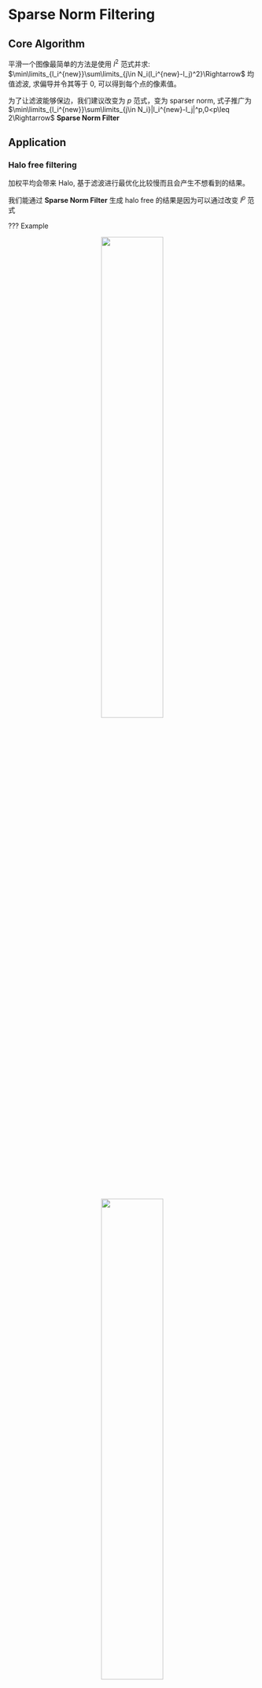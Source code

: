 
# Sparse Norm Filtering

## Core Algorithm

平滑一个图像最简单的方法是使用 $l^2$ 范式并求: $\min\limits_{l_i^{new}}\sum\limits_{j\in N_i(l_i^{new}-l_j)^2}\Rightarrow$ 均值滤波, 求偏导并令其等于 $0$, 可以得到每个点的像素值。  

为了让滤波能够保边，我们建议改变为 $p$ 范式，变为 sparser norm, 式子推广为 $\min\limits_{l_i^{new}}\sum\limits_{j\in N_i}|l_i^{new}-l_j|^p,0<p\leq 2\Rightarrow$ **Sparse Norm Filter**

## Application

### Halo free filtering

加权平均会带来 Halo, 基于滤波进行最优化比较慢而且会产生不想看到的结果。

我们能通过 **Sparse Norm Filter** 生成 halo free 的结果是因为可以通过改变 $l^p$ 范式

??? Example
    <div align=center> <img src="http://cdn.hobbitqia.cc/202212022008517.png" width = 50%/> </div> 
    <div align=center> <img src="http://cdn.hobbitqia.cc/202212022009852.png" width = 50%/> </div> 
    
    可以看到，我们通过调节 $p$ 的大小，在第二张图像中梯度逆转的现象消失了！  
    $p>1$ 时不能防止梯度逆转，$p<1$ 可以.  

### Outlier tolerant filtering

SNF 是一个通用的滤波（中值滤波是一个特例，相当于 $l^1$ 范式滤波）  

也可以起到去噪的效果

<details>
<summary> <b>Example </b></summary>
<div align=center> <img src="http://cdn.hobbitqia.cc/202212022013306.png" width = 50%/>原图 </div> 
<div align=center> <img src="http://cdn.hobbitqia.cc/202212022015248.png" width = 50%/> p=0.1 norm filter
</div> 
</details>
    
### HDR Compression
 
因为 SNF 的微分是非局部的，他不那么可能陷入梯度下降的情况。

<details>
<summary> <b>Example </b></summary>
<div align=center> <img src="http://cdn.hobbitqia.cc/202212022021768.png" width = 60%/>原图 </div> 
<div align=center> <img src="http://cdn.hobbitqia.cc/202212022021601.png" width = 60%/> p=0.2 norm filter
</div> 
</details>

### Non-blind Deconvolution

运动去模糊

??? Example
    <div align=center> <img src="http://cdn.hobbitqia.cc/202212022022342.png" width = 50%/> 原图 </div> 
    <div align=center> <img src="http://cdn.hobbitqia.cc/202212022022038.png" width = 50%/> p=0.5, r=5</div> 

    如何做运动去模糊，我们首先需要先估计出运动的轨迹（和墙对齐），再通过对弧（轨迹）进行去卷积。  

### Joint filtering

我们可以利用另一个引导图像来提供滤波的引导权重，如将引导图像的色调用到另一张图像上

<details>
<summary> <b>Example </b></summary>
<div align=center> <img src="http://cdn.hobbitqia.cc/202212022026087.png" width = 60%/></div> 
<div align=center> <img src="http://cdn.hobbitqia.cc/202212022026705.png" width = 60%/> 
</div> 
</details>

### Segmentation

我们可以利用联合滤波加速归一化切割来进行图像分割。 

在特征求解器中用高效的联合滤波代替矩阵乘法

<details>
<summary> <b>Example </b></summary>
<div align=center> <img src="http://cdn.hobbitqia.cc/202212022030646.png" width = 60%/></div> 
</details>

我们可以把这个技术扩展到归一化切割的相关算法。

### Colorization

基于对图像的分割，再上色

<details>
<summary> <b>Example </b></summary>
<div align=center> <img src="http://cdn.hobbitqia.cc/202212022032616.png" width = 40%/>输入图像</div> 
<div align=center> <img src="http://cdn.hobbitqia.cc/202212022032696.png" width = 40%/></div> 
<div align=center> <img src="http://cdn.hobbitqia.cc/202212022033418.png" width = 40%/>Result after 5 iter</div> 
<div align=center> <img src="http://cdn.hobbitqia.cc/202212022033006.png" width = 40%/>Final result by SNF using p=0.1,r=1/4  of the image height</div> 
</details>

### Seamless editing

无缝衔接，思路类似上色，不断使用 SNF 迭代

<details>
<summary> <b>Example </b></summary>
<div align=center> <img src="http://cdn.hobbitqia.cc/202212022036299.png" width = 40%/>输入图像</div> 
<div align=center> <img src="http://cdn.hobbitqia.cc/202212022037592.png" width = 40%/> Result by drag-and-drop
</div> 
<div align=center> <img src="http://cdn.hobbitqia.cc/202212022037218.png" width = 40%/>Final result by SNF
</div> 
</details>

